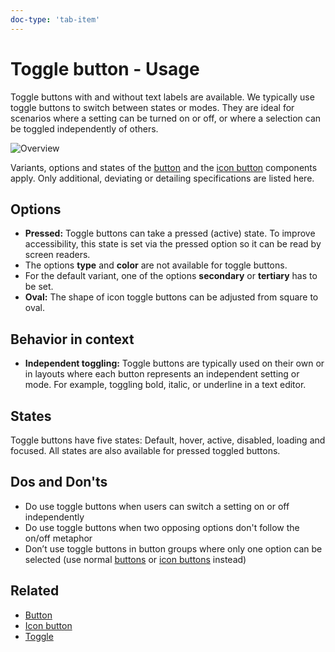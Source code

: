```yaml
---
doc-type: 'tab-item'
---
```

# Toggle button - Usage

Toggle buttons with and without text labels are available. We typically use toggle buttons to switch between states or modes. They are ideal for scenarios where a setting can be turned on or off, or where a selection can be toggled independently of others.

![Overview](https://www.figma.com/design/wEptRgAezDU1z80Cn3eZ0o/iX-Documentation-illustrations?node-id=5890-9246&t=rJDt18BP7skzAPnM-4)

Variants, options and states of the [button](../button/index.mdx) and the [icon button](../icon-button/index.mdx) components apply. Only additional, deviating or detailing specifications are listed here.

## Options

- **Pressed:** Toggle buttons can take a pressed (active) state. To improve accessibility, this state is set via the pressed option so it can be read by screen readers.
- The options **type** and **color** are not available for toggle buttons.
- For the default variant, one of the options **secondary** or **tertiary** has to be set.
- **Oval:** The shape of icon toggle buttons can be adjusted from square to oval.

## Behavior in context

- **Independent toggling:** Toggle buttons are typically used on their own or in layouts where each button represents an independent setting or mode. For example, toggling bold, italic, or underline in a text editor.

## States

Toggle buttons have five states: Default, hover, active, disabled, loading and focused. All states are also available for pressed toggled buttons.

## Dos and Don'ts

- Do use toggle buttons when users can switch a setting on or off independently
- Do use toggle buttons when two opposing options don't follow the on/off metaphor
- Don’t use toggle buttons in button groups where only one option can be selected (use normal [buttons](../button/index.mdx) or [icon buttons](../icon-button/index.mdx) instead)

## Related

- [Button](../button)
- [Icon button](../icon-button)
- [Toggle](../toggle)
<!-- - [Button group](...) -->
